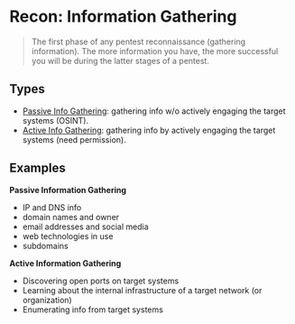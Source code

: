 # Recon: Information Gathering

> The first phase of any pentest reconnaissance (gathering information). The more information you have, the more successful you will be during the latter stages of a pentest.

## Types

- [Passive Info Gathering](https://github.com/GregKedrovsky/Hacking/blob/main/01_Recon/recon1_passive.md#passive-recon): gathering info w/o actively engaging the target systems (OSINT).
- [Active Info Gathering](https://github.com/GregKedrovsky/Hacking/blob/main/01_Recon/recon1_active.md): gathering info by actively engaging the target systems (need permission).

## Examples

**Passive Information Gathering**
- IP and DNS info
- domain names and owner
- email addresses and social media
- web technologies in use
- subdomains

**Active Information Gathering**
- Discovering open ports on target systems
- Learning about the internal infrastructure of a target network (or organization)
- Enumerating info from target systems
